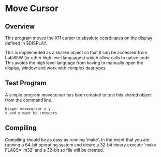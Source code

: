 # Move Cursor

## Overview

This program moves the X11 cursor to absolute coordinates on the display defined
in $DISPLAY.

This is implemented as a shared object so that it can be accessed from LabVIEW
(or other high level languages) which allow calls to native code. This avoids the high level language from having to manually open the display, window and work
with complex datatypes.

## Test Program

A simple program movecursor has been created to test this shared object from the
command line.

    Usage: movecursor x y
    x and y must be integers

## Compiling

Compiling should be as easy as running 'make'. In the event that you are running
a 64-bit operating system and desire a 32-bit binary execute 'make FLAGS=-m32'
and a 32-bit so file will be created.

